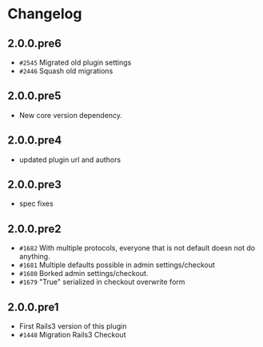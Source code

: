 # Changelog

## 2.0.0.pre6

* `#2545` Migrated old plugin settings
* `#2446` Squash old migrations

## 2.0.0.pre5

* New core version dependency.

## 2.0.0.pre4

* updated plugin url and authors

## 2.0.0.pre3

* spec fixes

## 2.0.0.pre2

* `#1682` With multiple protocols, everyone that is not default doesn not do anything.
* `#1681` Multiple defaults possible in admin settings/checkout
* `#1680` Borked admin settings/checkout.
* `#1679` "True" serialized in checkout overwrite form

## 2.0.0.pre1

* First Rails3 version of this plugin
* `#1448` Migration Rails3 Checkout

